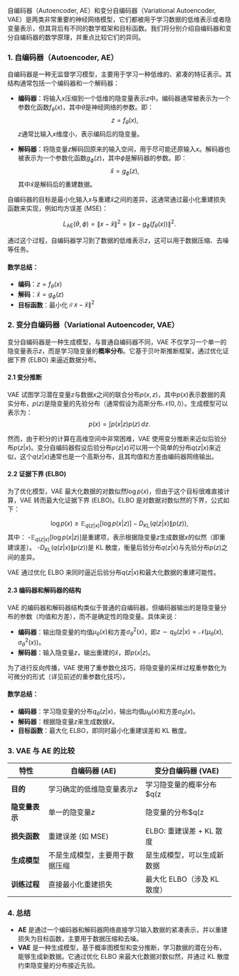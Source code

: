自编码器（Autoencoder, AE）和变分自编码器（Variational Autoencoder, VAE）是两类非常重要的神经网络模型，它们都被用于学习数据的低维表示或者隐变量表示，但其背后有不同的数学框架和目标函数。我们将分别介绍自编码器和变分自编码器的数学原理，并重点比较它们的异同。

### 1. 自编码器（Autoencoder, AE）

自编码器是一种无监督学习模型，主要用于学习一种低维的、紧凑的特征表示。其结构通常包括一个编码器和一个解码器：

- **编码器**：将输入$x$压缩到一个低维的隐变量表示$z$中。编码器通常被表示为一个参数化函数$f_\theta(x)$，其中$\theta$是神经网络的参数。即：  
 $$
  z = f_\theta(x),
 $$
 $z$通常比输入$x$维度小，表示编码后的隐变量。

- **解码器**：将隐变量$z$解码回原来的输入空间，用于尽可能还原输入$x$。解码器也被表示为一个参数化函数$g_\phi(z)$，其中$\phi$是解码器的参数。即：
 $$
  \hat{x} = g_\phi(z),
 $$
  其中$\hat{x}$是解码后的重建数据。

自编码器的目标是最小化输入$x$与重建$\hat{x}$之间的差异，这通常通过最小化重建损失函数来实现，例如均方误差 (MSE)：

$$
L_{\text{AE}}(\theta, \phi) = \| x - \hat{x} \|^2 = \| x - g_\phi(f_\theta(x)) \|^2.
$$

通过这个过程，自编码器学习到了数据的低维表示$z$，这可以用于数据压缩、去噪等任务。

#### 数学总结：
- **编码**：$z = f_\theta(x)$
- **解码**：$\hat{x} = g_\phi(z)$
- **目标函数**：最小化$\| x - \hat{x} \|^2$

### 2. 变分自编码器（Variational Autoencoder, VAE）

变分自编码器是一种生成模型，与普通自编码器不同，VAE 不仅学习一个单一的隐变量表示$z$，而是学习隐变量的**概率分布**。它基于贝叶斯推断框架，通过优化证据下界 (ELBO) 来逼近数据分布。

#### 2.1 变分推断
VAE 试图学习潜在变量$z$与数据$x$之间的联合分布$p(x, z)$，其中$p(x)$表示数据的真实分布，$p(z)$是隐变量的先验分布（通常假设为高斯分布$\mathcal{N}(0, I)$）。生成模型可以表示为：
$$
p(x) = \int p(x|z) p(z) \, dz.
$$

然而，由于积分的计算在高维空间中非常困难，VAE 使用变分推断来近似后验分布$p(z|x)$。变分自编码器假设后验分布$p(z|x)$可以用一个简单的分布$q(z|x)$来近似，这个$q(z|x)$通常也是一个高斯分布，且其均值和方差由编码器网络输出。

#### 2.2 证据下界 (ELBO)
为了优化模型，VAE 最大化数据的对数似然$\log p(x)$，但由于这个目标很难直接计算，VAE 转而最大化证据下界 (ELBO)。ELBO 是对数据对数似然的下界，公式如下：

$$
\log p(x) \geq \mathbb{E}_{q(z|x)}[\log p(x|z)] - D_{\text{KL}}(q(z|x) \| p(z)),
$$
其中：
-$\mathbb{E}_{q(z|x)}[\log p(x|z)]$是重建项，表示根据隐变量$z$生成数据$x$的似然（即重建误差）。
-$D_{\text{KL}}(q(z|x) \| p(z))$是 KL 散度，衡量后验分布$q(z|x)$与先验分布$p(z)$之间的差异。

VAE 通过优化 ELBO 来同时逼近后验分布$q(z|x)$和最大化数据的重建可能性。

#### 2.3 编码器和解码器的结构
VAE 的编码器和解码器结构类似于普通的自编码器，但编码器输出的是隐变量分布的参数（均值和方差），而不是确定性的隐变量。具体来说：

- **编码器**：输出隐变量的均值$\mu_\theta(x)$和方差$\sigma^2_\theta(x)$，即$z \sim q_\theta(z|x) = \mathcal{N}(\mu_\theta(x), \sigma^2_\theta(x))$。
- **解码器**：输入隐变量$z$，输出重建的$\hat{x}$，即$p(x|z)$。

为了进行反向传播，VAE 使用了重参数化技巧，将隐变量的采样过程重参数化为可微分的形式（详见前述的重参数化技巧）。

#### 数学总结：
- **编码器**：学习隐变量的分布$q_\theta(z|x)$，输出均值$\mu_\theta(x)$和方差$\sigma_\theta(x)$。
- **解码器**：根据隐变量$z$来生成数据$\hat{x}$。
- **目标函数**：最大化 ELBO，即同时最小化重建误差和 KL 散度。

### 3. VAE 与 AE 的比较

| 特性                   | 自编码器 (AE)                    | 变分自编码器 (VAE)                |
|------------------------|----------------------------------|-----------------------------------|
| **目的**               | 学习确定的低维隐变量表示$z$    | 学习隐变量的概率分布$q(z|x)$|
| **隐变量表示**         | 单一的隐变量$z$               | 隐变量的分布$q(z|x)$          |
| **损失函数**           | 重建误差 (如 MSE)                | ELBO: 重建误差 + KL 散度         |
| **生成模型**           | 不是生成模型，主要用于数据压缩      | 是生成模型，可以生成新数据        |
| **训练过程**           | 直接最小化重建损失                | 最大化 ELBO（涉及 KL 散度）       |

### 4. 总结

- **AE** 是通过一个编码器和解码器网络直接学习输入数据的紧凑表示，并以重建损失为目标函数，主要用于数据压缩和去噪。
- **VAE** 是一种生成模型，基于概率图模型和变分推断，学习数据的潜在分布，能够生成新数据。它通过优化 ELBO 来最大化数据对数似然，并通过 KL 散度约束隐变量的分布接近先验。

